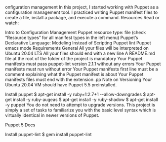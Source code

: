 onfiguration management
In this project, I started working with Puppet as a configuration management tool. I practiced writing Puppet manifest files to create a file, install a package, and execute a command.
Resources
Read or watch:

Intro to Configuration Management
Puppet resource type: file (check “Resource types” for all manifest types in the left menu)
Puppet’s Declarative Language: Modeling Instead of Scripting
Puppet lint
Puppet emacs mode
Requirements
General
All your files will be interpreted on Ubuntu 20.04 LTS
All your files should end with a new line
A README.md file at the root of the folder of the project is mandatory
Your Puppet manifests must pass puppet-lint version 2.1.1 without any errors
Your Puppet manifests must run without error
Your Puppet manifests first line must be a comment explaining what the Puppet manifest is about
Your Puppet manifests files must end with the extension .pp
Note on Versioning
Your Ubuntu 20.04 VM should have Puppet 5.5 preinstalled.

Install puppet
$ apt-get install -y ruby=1:2.7+1 --allow-downgrades
$ apt-get install -y ruby-augeas
$ apt-get install -y ruby-shadow
$ apt-get install -y puppet
You do not need to attempt to upgrade versions. This project is simply a set of tasks to familiarize you with the basic level syntax which is virtually identical in newer versions of Puppet.

Puppet 5 Docs

Install puppet-lint
$ gem install puppet-lint
